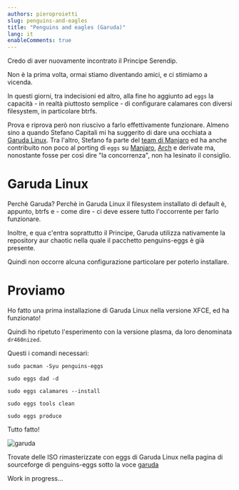 ```yaml
---
authors: pieroproietti
slug: penguins-and-eagles
title: "Penguins and eagles (Garuda)"
lang: it
enableComments: true
---
```


Credo di aver nuovamente incontrato il Principe Serendip.

Non è la prima volta, ormai stiamo diventando amici, e ci stimiamo a vicenda.

In questi giorni, tra indecisioni ed altro, alla fine ho aggiunto ad `eggs` la capacità - in realtà piuttosto semplice - di configurare calamares con diversi filesystem, in particolare btrfs.

Prova e riprova però non riuscivo a farlo effettivamente funzionare. Almeno sino a quando Stefano Capitali mi ha suggerito di dare una occhiata a [Garuda Linux](https://garudalinux.org/). Tra l'altro, Stefano fa parte del [team di Manjaro](https://manjaro.org/team/) ed ha anche contribuito non poco al porting di `eggs` su [Manjaro](https://manjaro.org/), [Arch](https://archlinux.org/) e derivate ma, nonostante fosse per così dire "la concorrenza", non ha lesinato il consiglio.

# Garuda Linux
Perchè Garuda? Perchè in Garuda Linux il filesystem installato di default è, appunto, btrfs e - come dire - ci deve essere tutto l'occorrente per farlo funzionare.

Inoltre, e qua c'entra soprattutto il Principe, Garuda utilizza nativamente la repository aur chaotic nella quale il pacchetto penguins-eggs è già presente. 

Quindi non occorre alcuna configurazione particolare per poterlo installare.

# Proviamo
Ho fatto una prima installazione di Garuda Linux nella versione XFCE, ed ha funzionato!

Quindi ho ripetuto l'esperimento con la versione plasma, da loro denominata `dr460nized`. 

Questi i comandi necessari:

`sudo pacman -Syu penguins-eggs`

`sudo eggs dad -d`

`sudo eggs calamares --install`

`sudo eggs tools clean`

`sudo eggs produce`

Tutto fatto!

![garuda](/images/garuda-plasma.png)

Trovate delle ISO rimasterizzate con eggs di Garuda Linux nella pagina di sourceforge di penguins-eggs sotto la voce [garuda](https://sourceforge.net/projects/penguins-eggs/files/ISOS/garuda/)

Work in progress...
